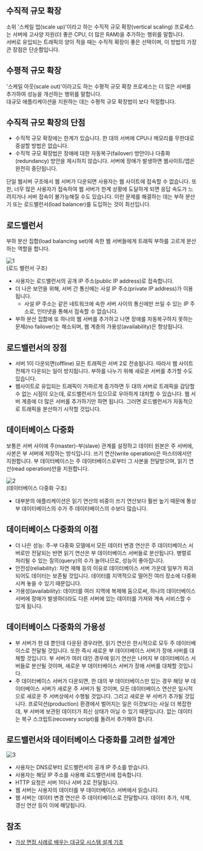 ## 수직적 규모 확장
소위 '스케일 업(scale up)'이라고 하는 수직적 규모 확장(vertical scaling) 프로세스는 서버에 고사양 자원(더 좋은 CPU, 더 많은 RAM)을 추가하는 행위를 말합니다.   
서버로 유입되는 트래픽의 양이 적을 때는 수직적 확장이 좋은 선택이며, 이 방법의 가장 큰 장점은 단순함입니다.

## 수평적 규모 확장
'스케일 아웃(scale out)'이라고도 하는 수평적 규모 확장 프로세스는 더 많은 서버를 추가하여 성능을 개선하는 행위를 말합니다.   
대규모 애플리케이션을 지원하는 데는 수평적 규모 확장법이 보다 적절합니다.

## 수직적 규모 확장의 단점
* 수직적 규모 확장에는 한계가 있습니다. 한 대의 서버에 CPU나 메모리를 무한대로 증설할 방법은 없습니다.
* 수직적 규모 확장법은 장애에 대한 자동복구(failover) 방안이나 다중화(redundancy) 방안을 제시하지 않습니다. 서버에 장애가 발생하면 웹사이트/앱은 완전히 중단됩니다.


단일 웹서버 구조에서 웹 서버가 다운되면 사용자는 웹 사이트에 접속할 수 없습니다. 또한, 너무 많은 사용자가 접속하여 웹 서버가 한계 상황에 도달하게 되면 응답 속도가 느려지거나 서버 접속이 불가능해질 수도 있습니다. 이런 문제를 해결하는 데는 부하 분산기 또는 로드밸런서(load balancer)를 도입하는 것이 최선입니다.

## 로드밸런서
부하 분산 집합(load balancing set)에 속한 웹 서버들에게 트래픽 부하를 고르게 분산하는 역할을 합니다.

![1](https://raw.githubusercontent.com/smpark1020/tistory/master/System%20Design/%5B%EC%82%AC%EC%9A%A9%EC%9E%90%20%EC%88%98%EC%97%90%20%EB%94%B0%EB%A5%B8%20%EA%B7%9C%EB%AA%A8%20%ED%99%95%EC%9E%A5%EC%84%B1%5D%20%EC%88%98%EC%A7%81%EC%A0%81%20%EA%B7%9C%EB%AA%A8%20%ED%99%95%EC%9E%A5%20vs%20%EC%88%98%ED%8F%89%EC%A0%81%20%EA%B7%9C%EB%AA%A8%20%ED%99%95%EC%9E%A5/1.jpg)   
(로드 밸런서 구조)
* 사용자는 로드밸런서의 공개 IP 주소(public IP address)로 접속합니다.
* 더 나은 보안을 위해, 서버 간 통신에는 사설 IP 주소(private IP address)가 이용됩니다.
  * 사설 IP 주소는 같은 네트워크에 속한 서버 사이의 통신에만 쓰일 수 있는 IP 주소로, 인터넷을 통해서 접속할 수 없습니다.
* 부하 분산 집합에 또 하나의 웹 서버를 추가하고 나면 장애를 자동복구하지 못하는 문제(no failover)는 해소되며, 웹 계층의 가용성(availability)은 향상됩니다.

## 로드밸런서의 장점
* 서버 1이 다운되면(offline) 모든 트래픽은 서버 2로 전송됩니다. 따라서 웹 사이트 전체가 다운되는 일이 방지됩니다. 부하를 나누기 위해 새로운 서버를 추가할 수도 있습니다.
* 웹사이트로 유입되는 트래픽이 가파르게 증가하면 두 대의 서버로 트래픽을 감당할 수 없는 시점이 오는데, 로드밸런서가 있으므로 우아하게 대처할 수 있습니다. 웹 서버 계층에 더 많은 서버를 추가하기만 하면 됩니다. 그러면 로드밸런서가 자동적으로 트래픽을 분산하기 시작할 것입니다.

## 데이터베이스 다중화
보통은 서버 사이에 주(master)-부(slave) 관계를 설정하고 데이터 원본은 주 서버에, 사본은 부 서버에 저장하는 방식입니다.
쓰기 연산(write operation)은 마스터에서만 지원합니다. 부 데이터베이스는 주 데이터베이스로부터 그 사본을 전달받으며, 읽기 연산(read operation)만을 지원합니다.

![2](https://raw.githubusercontent.com/smpark1020/tistory/master/System%20Design/%5B%EC%82%AC%EC%9A%A9%EC%9E%90%20%EC%88%98%EC%97%90%20%EB%94%B0%EB%A5%B8%20%EA%B7%9C%EB%AA%A8%20%ED%99%95%EC%9E%A5%EC%84%B1%5D%20%EC%88%98%EC%A7%81%EC%A0%81%20%EA%B7%9C%EB%AA%A8%20%ED%99%95%EC%9E%A5%20vs%20%EC%88%98%ED%8F%89%EC%A0%81%20%EA%B7%9C%EB%AA%A8%20%ED%99%95%EC%9E%A5/2.jpg)      
(데이터베이스 다중화 구조)   
* 대부분의 애플리케이션은 읽기 연산의 비중이 쓰기 연산보다 훨씬 높기 때문에 통상 부 데이터베이스의 수가 주 데이터베이스의 수보다 많습니다.

## 데이터베이스 다중화의 이점
* 더 나은 성능: 주-부 다중화 모델에서 모든 데이터 변경 연산은 주 데이터베이스 서버로만 전달되는 반면 읽기 연산은 부 데이터베이스 서버들로 분산됩니다. 병렬로 처리될 수 있는 질의(query)의 수가 늘어나므로, 성능이 좋아집니다.
* 안전성(reliability): 자연 재해 등의 이유로 데이터베이스 서버 가운데 일부가 파괴되어도 데이터는 보존될 것입니다. 데이터를 지역적으로 떨어진 여러 장소에 다중화시켜 놓을 수 있기 때문입니다.
* 가용성(availability): 데이터를 여러 지역에 복제해 둠으로써, 하나의 데이터베이스 서버에 장애가 발생하더라도 다른 서버에 있는 데이터를 가져와 계속 서비스할 수 있게 됩니다.

## 데이터베이스 다중화의 가용성
* 부 서버가 한 대 뿐인데 다운된 경우라면, 읽기 연산은 한시적으로 모두 주 데이터베이스로 전달될 것입니다. 또한 즉시 새로운 부 데이터베이스 서버가 장애 서버를 대체할 것입니다. 부 서버가 여러 대인 경우에 읽기 연산은 나머지 부 데이터베이스 서버들로 분산될 것이며, 새로운 부 데이터베이스 서버가 장애 서버를 대체할 것입니다.
* 주 데이터베이스 서버가 다운되면, 한 대의 부 데이터베이스만 있는 경우 해당 부 데이터베이스 서버가 새로운 주 서버가 될 것이며, 모든 데이터베이스 연산은 일시적으로 새로운 주 서버상에서 수행될 것입니다. 그리고 새로운 부 서버가 추가될 것입니다. 프로덕션(production) 환경에서 벌어지는 일은 이것보다는 사실 더 복잡한데, 부 서버에 보관된 데이터가 최신 상태가 아닐 수 있기 때문입니다. 없는 데이터는 복구 스크립트(recovery script)를 돌려서 추가해야 합니다.

## 로드밸런서와 데이터베이스 다중화를 고려한 설계안
![3](https://raw.githubusercontent.com/smpark1020/tistory/master/System%20Design/%5B%EC%82%AC%EC%9A%A9%EC%9E%90%20%EC%88%98%EC%97%90%20%EB%94%B0%EB%A5%B8%20%EA%B7%9C%EB%AA%A8%20%ED%99%95%EC%9E%A5%EC%84%B1%5D%20%EC%88%98%EC%A7%81%EC%A0%81%20%EA%B7%9C%EB%AA%A8%20%ED%99%95%EC%9E%A5%20vs%20%EC%88%98%ED%8F%89%EC%A0%81%20%EA%B7%9C%EB%AA%A8%20%ED%99%95%EC%9E%A5/3.jpg)   
* 사용자는 DNS로부터 로드밸런서의 공개 IP 주소를 받습니다.
* 사용자는 해당 IP 주소를 사용해 로드밸런서에 접속합니다.
* HTTP 요청은 서버 1이나 서버 2로 전달됩니다.
* 웹 서버는 사용자의 데이터를 부 데이터베이스 서버에서 읽습니다.
* 웹 서버는 데이터 변경 연산은 주 데이터베이스로 전달합니다. 데이터 추가, 삭제, 갱신 연산 등이 이에 해당됩니다.

## 참조
* [가상 면접 사례로 배우는 대규모 시스템 설계 기초](http://www.kyobobook.co.kr/product/detailViewKor.laf?ejkGb=KOR&mallGb=KOR&barcode=9788966263158&orderClick=&Kc=)